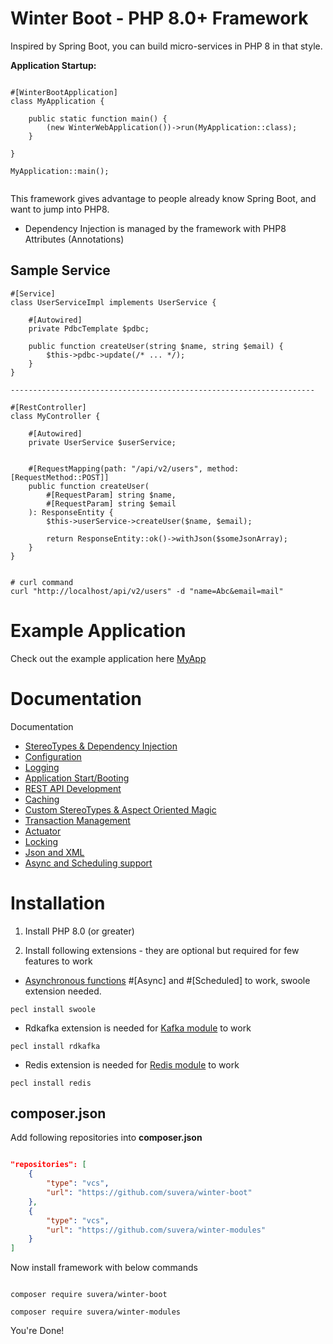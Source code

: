 # Winter Boot - PHP 8.0+ Framework

Inspired by Spring Boot, you can build micro-services in PHP 8 in that style.

**Application Startup:**

```phpt

#[WinterBootApplication]
class MyApplication {

    public static function main() {
        (new WinterWebApplication())->run(MyApplication::class);
    }

}

MyApplication::main();


```

This framework gives advantage to people already know Spring Boot, and want to jump into PHP8.

- Dependency Injection is managed by the framework with PHP8 Attributes (Annotations)

## Sample Service

```phpt
#[Service]
class UserServiceImpl implements UserService {

    #[Autowired]
    private PdbcTemplate $pdbc;

    public function createUser(string $name, string $email) {
        $this->pdbc->update(/* ... */);
    }
}

--------------------------------------------------------------------

#[RestController]
class MyController {

    #[Autowired]
    private UserService $userService;


    #[RequestMapping(path: "/api/v2/users", method: [RequestMethod::POST]]
    public function createUser(
        #[RequestParam] string $name,
        #[RequestParam] string $email
    ): ResponseEntity {
        $this->userService->createUser($name, $email);
        
        return ResponseEntity::ok()->withJson($someJsonArray);
    }
}


# curl command
curl "http://localhost/api/v2/users" -d "name=Abc&email=mail"

```

# Example Application


Check out the example application here [MyApp](examples/)


# Documentation


Documentation

- [StereoTypes & Dependency Injection](docs/dependency_stereo_types.md)
- [Configuration](docs/configuration.md)
- [Logging](docs/logging.md)
- [Application Start/Booting](docs/application_starter.md)
- [REST API Development](docs/rest_api.md)
- [Caching](docs/caching.md)
- [Custom StereoTypes & Aspect Oriented Magic](docs/custom_aop.md)
- [Transaction Management](docs/transactions.md)
- [Actuator](docs/actuator.md)
- [Locking](docs/locking.md)
- [Json and XML](docs/json_xml.md)
- [Async and Scheduling support](docs/async_scheduling.md)


# Installation


1) Install PHP 8.0 (or greater)

2) Install following extensions - they are optional but required for few features to work

- [Asynchronous functions](https://github.com/suvera/winter-boot/blob/master/docs/async_scheduling.md) #[Async] and #[Scheduled] to work, swoole extension needed.
    
```shell
pecl install swoole
```
    
- Rdkafka extension is needed for  [Kafka module](https://github.com/suvera/winter-modules/tree/master/winter-kafka) to work

```shell
pecl install rdkafka
```

- Redis extension is needed for  [Redis module](https://github.com/suvera/winter-modules/tree/master/winter-redis) to work

```shell
pecl install redis
```




## composer.json
Add following repositories into **composer.json**

```json

"repositories": [
    {
        "type": "vcs",
        "url": "https://github.com/suvera/winter-boot"
    },
    {
        "type": "vcs",
        "url": "https://github.com/suvera/winter-modules"
    }
]


```

Now install framework with below commands

```shell

composer require suvera/winter-boot

composer require suvera/winter-modules

```

You're Done!
